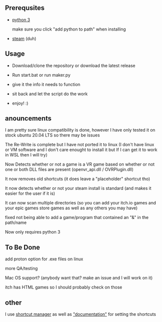 ## Prerequsites ##

 * [python 3](https://www.python.org/ftp/python/3.8.2/python-3.8.2.exe)

      make sure you click "add python to path" when installing

 * [steam](https://store.steampowered.com/)
      (duh)

## Usage ##

* Download/clone the repository or download the latest release 

* Run start.bat or run maker.py

* give it the info it needs to function

* sit back and let the script do the work

* enjoy! :)

## anouncements ##

I am pretty sure linux compatibility is done, however I have only tested it on stock ubuntu 20.04 LTS so there may be issues

The Re-Write is complete but I have not ported it to linux (I don't have linux or VM software and I don't care enought to install it but If I can get it to work in WSL then I will try)

Now Detects whether or not a game is a VR game based on whether or not one or both DLL files are present (openvr_api.dll / OVRPlugin.dll)

It now removes old shortcuts (it does leave a "placeholder" shortcut tho)

It now detects whether or not your steam install is standard (and makes it easier for the user if it is)

It can now scan multiple directories (so you can add your itch.io games and your epic games store games as well as any others you may have)

fixed not being able to add a game/program that contained an "&" in the path/name

Now only requires python 3

## To Be Done ##

add proton option for .exe files on linux

more QA/testing

Mac OS support? (anybody want that? make an issue and I will work on it)

itch has HTML games so I should probably check on those

## other ##

I use [shortcut manager](https://github.com/CorporalQuesadilla/Steam-Shortcut-Manager) as well as ["documentation"](https://www.youtube.com/watch?v=dQw4w9WgXcQ) for setting the shortcuts
